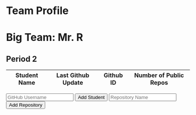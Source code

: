 <html>
    <body>
        <h1 class="text-center m-5 text-success">Team Profile</h1>
        <div class="table-responsive mx-5">
            <table id="table-container" class="table table-hover table-bordered border-secondary mb-5">
                <h1>Big Team: Mr. R</h1>
                <h2>Period 2</h2>
                <thead>
                    <tr>
                        <th scope="col"> Student Name </th>
                        <th scope="col"> Last Github Update </th>
                        <th scope="col"> Github ID </th>
                        <!-- <th scope="col">Blog</th>
                        <th scope="col">Github Insights</th> -->
                        <th scope="col"> Number of Public Repos </th>
                        <!--<td id="username-commits"></td>-->
                    </tr>
                </thead>
                <tbody class="table-group-divider" id="students">
                </tbody>
            </table>
        </div>
        <div>
            <!--<input type="text" id="name" placeholder="Full Name">-->
            <input type="text" id="username" placeholder="GitHub Username">
            <button onclick="addStudent()">Add Student</button>
            <!--<button onclick="fetchTotalCommits()">Fetch Total Commits</button> -->
			<input type="text" id="repo" placeholder="Repository Name">
			<button onclick="addRepo()">Add Repository</button>
        </div>
        <script>
            function addStudent() {
                // const tableBody = document.getElementById('students');
                // const username = document.getElementById('username').value;
                // const newRow = document.createElement('tr');
                // const nameCell = document.createElement('td');
                var tableBody = document.getElementById('students');
                // var nameInput = document.getElementById("name");
                var userNameInput = document.getElementById("username");
                //addToTable
                var newRow = tableBody.insertRow();
                var studentNameCell = newRow.insertCell();
                studentNameCell.textContent = " ";
                var lastUpdateCell = newRow.insertCell();
                lastUpdateCell.textContent = " ";
                var userNameCell = newRow.insertCell();
                userNameCell.textContent = userNameInput.value;
                var totalCommitsCell = newRow.insertCell();
                totalCommitsCell.textContext = 0;
                var buttonCell = newRow.insertCell();
                var fetchCommitsButton = document.createElement('button');
                fetchCommitsButton.textContent = 'Fetch Data';
                fetchCommitsButton.onclick = function() {
                fetchGitData(userNameInput.value, studentNameCell, totalCommitsCell, lastUpdateCell);
                };
                buttonCell.appendChild(fetchCommitsButton);
                //reset fields
                //nameInput.value = '';
                usernameInput.value = '';
                // row.insertCell(0).innerHTML = name.value;
                // row.insertCell(1).innerHTML = userName.value;
                // row.insertCell(2).innerHTML = 0;
        }
		function addRepo(){
			var repoNameInput = document.getElementById("repo")
			var repoName = repoNameInput.value;
			var tableHeader = document.querySelector('#table-container thead tr');
			var tableBody = document.getElementById('students');
			var rows = tableBody.getElementsByTagName('tr');
			var newHeaderCell = document.createElement('th');
			newHeaderCell.textContent = repoName;
			tableHeader.appendChild(newHeaderCell);
			var newHeaderCell = document.createElement('th');
			newHeaderCell.textContent = repoName;
			tableHeader.appendChild(newHeaderCell);
			//const url = `https://api.github.com/repos/rebecca-123/${repoName}/commits?author=MAnn223`;
		}
        function fetchGitData(username, studentCell, commitsCell, lastupdateCell) {
            const url = `https://api.github.com/users/${username}`;
            // var tableBody = document.getElementById('students');
            // var numRows = tableBody.getElementsByTagName('tr');
            fetch(url)
				.then(response => response.json())
				.then(data => {
				  commitsCell.textContent = data.public_repos;
				  studentCell.textContent = data.name;
				lastupdateCell.textContent = data.updated_at;
				})
				.catch(error => console.error(error));
		const repoName = document.getElementById("repo").value;
		const token = "";
		const headers = {
        Authorization: `Bearer ${token}`
        };
		const repoUrl = `https://api.github.com/repos/rebecca-123/${repoName}/commits?author=${username}`
		if (repoName !== '') {		
			fetch(repoUrl, { headers })
			.then(response => response.json())
			.then(repoData => {
			const totalCommits = repoData.length; //endpoint returns all commits, loop through 
			const row = commitsCell.parentNode;
			const commitsIndex = Array.from(commitsCell.parentNode.children).indexOf(commitsCell);
		     const repoCommitsCell = commitsCell.parentNode.insertCell(commitsIndex + 1);
			  repoCommitsCell.textContent = totalCommits;
			})
		.catch(error => console.error(error));
					}
	}
            // const userName = ;
            // fetch('test.json')
            // .then(response => response.json())
            // .then(data => {
            //     let table = '<table><tr><th>Name</th><th>GitHub ID</th><th>Blog Link</th><th>GitHub Insights</th><th>GitHub Commits</th></tr>';
            //     data[0].individuals.forEach((student) => {
            //     table += <tr><td>${student.student}</td><td>${student['gh-id']}</td><td>${student.blog}</td><td>${student['gh-insights']}</td><td>${student['gh-commits']}</td></tr>;
            //     });
            //     table += '</table>';
            //     document.getElementById('table-container').innerHTML = table;
            // })
            // .catch(error => console.error(error));
        </script>
    </body>
</html>



